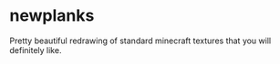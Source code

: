 # newplanks
Pretty beautiful redrawing of standard minecraft textures that you will definitely like.
